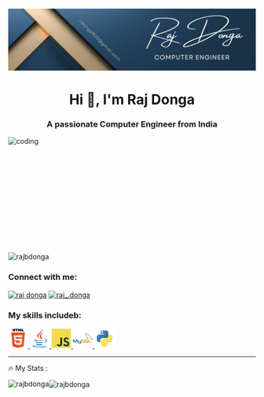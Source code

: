 ![logo](https://github.com/rajbdonga/rajbdonga/blob/main/Raj%20Donga%20(2).png)

<h1 align="center">Hi 👋, I'm Raj Donga</h1>
<h3 align="center">A passionate Computer Engineer from India</h3>

<img align="right" alt="coding" height="235" width="750" src="https://i.pinimg.com/originals/de/2e/30/de2e30ae755cfee42e24935cddad5c8f.jpg">

<p align="left"> <img src="https://komarev.com/ghpvc/?username=rajbdonga&label=Profile%20views&color=0e75b6&style=flat" alt="rajbdonga" /> </p>

<h3 align="left">Connect with me:</h3>
<p align="left">
<a href="https://www.linkedin.com/in/raj-donga-711297332?utm_source=share&utm_campaign=share_via&utm_content=profile&utm_medium=android_app" target="blank"><img align="center" src="https://raw.githubusercontent.com/rahuldkjain/github-profile-readme-generator/master/src/images/icons/Social/linked-in-alt.svg" alt="raj donga" height="30" width="40" /></a>
<a href="https://instagram.com/raj_.donga" target="blank"><img align="center" src="https://raw.githubusercontent.com/rahuldkjain/github-profile-readme-generator/master/src/images/icons/Social/instagram.svg" alt="raj_.donga" height="30" width="40" /></a>
</p>

<h3 align="left">My skills includeb:</h3>
<p align="left"> <a href="https://www.w3.org/html/" target="_blank" rel="noreferrer"> <img src="https://raw.githubusercontent.com/devicons/devicon/master/icons/html5/html5-original-wordmark.svg" alt="html5" width="40" height="40"/> </a> <a href="https://www.java.com" target="_blank" rel="noreferrer"> <img src="https://raw.githubusercontent.com/devicons/devicon/master/icons/java/java-original.svg" alt="java" width="40" height="40"/> </a> <a href="https://developer.mozilla.org/en-US/docs/Web/JavaScript" target="_blank" rel="noreferrer"> <img src="https://raw.githubusercontent.com/devicons/devicon/master/icons/javascript/javascript-original.svg" alt="javascript" width="40" height="40"/> </a> <a href="https://www.mysql.com/" target="_blank" rel="noreferrer"> <img src="https://raw.githubusercontent.com/devicons/devicon/master/icons/mysql/mysql-original-wordmark.svg" alt="mysql" width="40" height="40"/> </a> <a href="https://www.python.org" target="_blank" rel="noreferrer"> <img src="https://raw.githubusercontent.com/devicons/devicon/master/icons/python/python-original.svg" alt="python" width="40" height="40"/> </a> </p>

<hr/>
<p>🔥 My Stats : </p>

<p><img align="left" src="https://github-readme-stats.vercel.app/api/top-langs?username=rajbdonga&show_icons=true&locale=en&layout=compact" alt="rajbdonga" /></p>

<p><img align="center" src="https://github-readme-streak-stats.herokuapp.com/?user=rajbdonga&" alt="rajbdonga" /></p>



